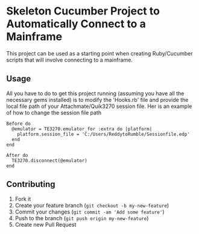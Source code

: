 # Skeleton Cucumber Project to Automatically Connect to a Mainframe

This project can be used as a starting point when creating Ruby/Cucumber scripts that will involve connecting to a mainframe.


## Usage

All you have to do to get this project running (assuming you have all the necessary gems installed) is to modify the 'Hooks.rb' file and  provide the local file path of your Attachmate/Quik3270 session file.
Her is an example of how to change the session file path

    Before do
      @emulator = TE3270.emulator_for :extra do |platform|
        platform.session_file = 'C:/Users/ReddytoRumble/Sessionfile.edp'
      end
    end

    After do
      TE3270.disconnect(@emulator)
    end


## Contributing

1. Fork it
2. Create your feature branch (`git checkout -b my-new-feature`)
3. Commit your changes (`git commit -am 'Add some feature'`)
4. Push to the branch (`git push origin my-new-feature`)
5. Create new Pull Request
